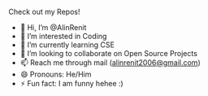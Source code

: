 Check out my Repos!
- 👋 Hi, I’m @AlinRenit
- 👀 I’m interested in Coding
- 🌱 I’m currently learning CSE
- 💞️ I’m looking to collaborate on Open Source Projects
- 📫 Reach me through mail (alinrenit2006@gmail.com)
- 😄 Pronouns: He/Him
- ⚡ Fun fact: I am funny hehee :)

<!---
AlinRenit/AlinRenit is a ✨ special ✨ repository because its `README.md` (this file) appears on your GitHub profile.
You can click the Preview link to take a look at your changes.
--->
